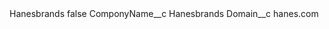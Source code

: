 <?xml version="1.0" encoding="UTF-8"?>
<CustomMetadata xmlns="http://soap.sforce.com/2006/04/metadata" xmlns:xsi="http://www.w3.org/2001/XMLSchema-instance" xmlns:xsd="http://www.w3.org/2001/XMLSchema">
    <label>Hanesbrands</label>
    <protected>false</protected>
    <values>
        <field>ComponyName__c</field>
        <value xsi:type="xsd:string">Hanesbrands</value>
    </values>
    <values>
        <field>Domain__c</field>
        <value xsi:type="xsd:string">hanes.com</value>
    </values>
</CustomMetadata>
